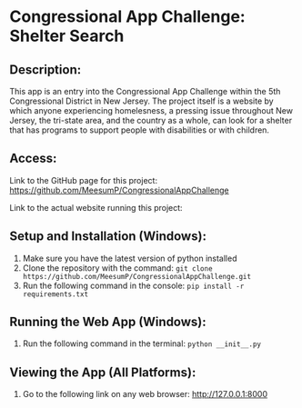 # Congressional App Challenge: Shelter Search

## Description:

This app is an entry into the Congressional App Challenge within the 5th Congressional District in New Jersey. The project itself is a website by which anyone experiencing homelesness, a pressing issue throughout New Jersey, the tri-state area, and the country as a whole, can look for a shelter that has programs to support people with disabilities or with children.

## Access:

Link to the GitHub page for this project: https://github.com/MeesumP/CongressionalAppChallenge 

Link to the actual website running this project: 

## Setup and Installation (Windows):

1. Make sure you have the latest version of python installed
2. Clone the repository with the command: ```git clone https://github.com/MeesumP/CongressionalAppChallenge.git```
3. Run the following command in the console: ```pip install -r requirements.txt```

## Running the Web App (Windows):

1. Run the following command in the terminal: ```python __init__.py```

## Viewing the App (All Platforms):

1. Go to the following link on any web browser: http://127.0.0.1:8000